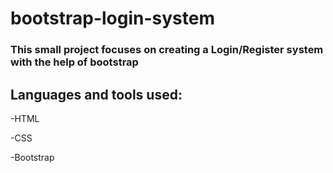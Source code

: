 # bootstrap-login-system

### This small project focuses on creating a Login/Register system with the help of bootstrap

## Languages and tools used:

-HTML

-CSS

-Bootstrap
